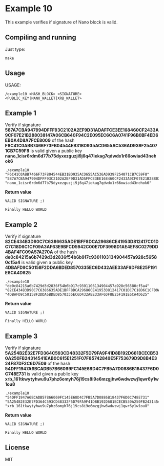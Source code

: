 # Example 10

This example verifies if signature of Nano block is valid.

## Compiling and running

Just type:

```
make
```

## Usage

USAGE:

    /example10 <HASH_BLOCK> <SIGNATURE> <PUBLIC_KEY|NANO_WALLET|XRB_WALLET>

## Example 1

Verify if signature **587A7CBA947994DFFF93C2102A2EF9D31ADAFFCE3EE168460CF2433A9CF07E21B288038147A06CB640F94C2E095EC6C6A0741F96B0BF4ED6EB0A4D8A7FCE8009**
of the hash  **F6C41C0ABB7466F73FB04544EB31BD935ACD655AC536AD939F254071CB7C59F8**
is valid given a public key **nano_1cisr6rdm6d77b75dyxezguzji9j6q47iekag7qdwdx1r66owiad43nehok6**


```
./example10 "F6C41C0ABB7466F73FB04544EB31BD935ACD655AC536AD939F254071CB7C59F8" "587A7CBA947994DFFF93C2102A2EF9D31ADAFFCE3EE168460CF2433A9CF07E21B288038147A06CB640F94C2E095EC6C6A0741F96B0BF4ED6EB0A4D8A7FCE8009" "nano_1cisr6rdm6d77b75dyxezguzji9j6q47iekag7qdwdx1r66owiad43nehok6"
```

**Return value**

```
VALID SIGNATURE ;)

Finally HELLO WORLD
```

## Example 2

Verify if signature **82CE434B3D90C7C6386635ADE1BFF8DCA29686CE41953D812417C01DC7C18D6C1CF09A3AF63E9BFCD5942C00E7DF3998D1AE4EF8C0279DD4BAF4FC09A57A270A**
of the hash  **de0c84215a6b7429d3d2836f54b6b917c9301103134904457a928c56580cf5a4**
is valid given a public key **4DBAFD9C50158F2DDA6BDED8570335EC6D432AEE33AF6DF8E25F191E6CA4D625**


```
./example10 "de0c84215a6b7429d3d2836f54b6b917c9301103134904457a928c56580cf5a4" "82CE434B3D90C7C6386635ADE1BFF8DCA29686CE41953D812417C01DC7C18D6C1CF09A3AF63E9BFCD5942C00E7DF3998D1AE4EF8C0279DD4BAF4FC09A57A270A" "4DBAFD9C50158F2DDA6BDED8570335EC6D432AEE33AF6DF8E25F191E6CA4D625"
```

**Return value**

```
VALID SIGNATURE ;)

Finally HELLO WORLD
```

## Example 3

Verify if signature **5A254B2E32E7FD364C593CD48332F5D79FA9F41D8B192D681BCECB530A250FB24314541EAB0C615E1251F07F85742849E5F753679D9D8B4E324F87DF2C6D7E09**
of the hash  **54DFF1947A6BCADB57B66069FC145E68D4C7FB5A7D0886B18437F6D0C748E731**
is valid given a public key **xrb_161tkwytyhwu9u7phz6omyh76j19cs8i9e6mzgjhw6wdwzwj1qwr6y1w1ou8**


```
./example10 "54DFF1947A6BCADB57B66069FC145E68D4C7FB5A7D0886B18437F6D0C748E731" "5A254B2E32E7FD364C593CD48332F5D79FA9F41D8B192D681BCECB530A250FB24314541EAB0C615E1251F07F85742849E5F753679D9D8B4E324F87DF2C6D7E09" "xrb_161tkwytyhwu9u7phz6omyh76j19cs8i9e6mzgjhw6wdwzwj1qwr6y1w1ou8"
```

**Return value**

```
VALID SIGNATURE ;)

Finally HELLO WORLD
```

## License

MIT

